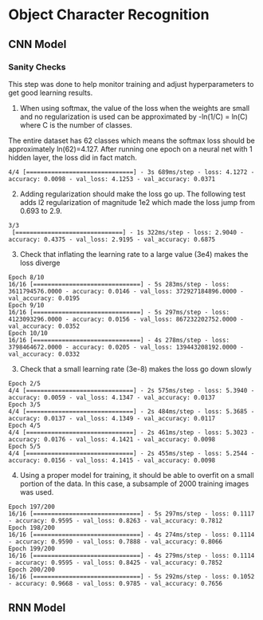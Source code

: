 # Object Character Recognition

## CNN Model

### Sanity Checks

This step was done to help monitor training and adjust hyperparameters to get good learning results.

1. When using softmax, the value of the loss when the weights are small and no regularization is used can be approximated by -ln(1/C) = ln(C) where C is the number of classes.

The entire dataset has 62 classes which means the softmax loss should be approximately ln(62)=4.127. After running one epoch on a neural net with 1 hidden layer, the loss did in fact match.
```
4/4 [==============================] - 3s 689ms/step - loss: 4.1272 - accuracy: 0.0098 - val_loss: 4.1253 - val_accuracy: 0.0371
```
2. Adding regularization should make the loss go up. The following test adds l2 regularization of magnitude 1e2 which made the loss jump from 0.693 to 2.9.
```
3/3
 [==============================] - 1s 322ms/step - loss: 2.9040 - accuracy: 0.4375 - val_loss: 2.9195 - val_accuracy: 0.6875
```
3. Check that inflating the learning rate to a large value (3e4) makes the loss diverge
```
Epoch 8/10
16/16 [==============================] - 5s 283ms/step - loss: 3611794576.0000 - accuracy: 0.0146 - val_loss: 372927184896.0000 - val_accuracy: 0.0195
Epoch 9/10
16/16 [==============================] - 5s 297ms/step - loss: 4123093296.0000 - accuracy: 0.0156 - val_loss: 867232202752.0000 - val_accuracy: 0.0352
Epoch 10/10
16/16 [==============================] - 4s 278ms/step - loss: 3798464672.0000 - accuracy: 0.0205 - val_loss: 139443208192.0000 - val_accuracy: 0.0332
```
3. Check that a small learning rate (3e-8) makes the loss go down slowly
```
Epoch 2/5
4/4 [==============================] - 2s 575ms/step - loss: 5.3940 - accuracy: 0.0059 - val_loss: 4.1347 - val_accuracy: 0.0137
Epoch 3/5
4/4 [==============================] - 2s 484ms/step - loss: 5.3685 - accuracy: 0.0137 - val_loss: 4.1349 - val_accuracy: 0.0117
Epoch 4/5
4/4 [==============================] - 2s 461ms/step - loss: 5.3023 - accuracy: 0.0176 - val_loss: 4.1421 - val_accuracy: 0.0098
Epoch 5/5
4/4 [==============================] - 2s 455ms/step - loss: 5.2544 - accuracy: 0.0156 - val_loss: 4.1415 - val_accuracy: 0.0098
```
4. Using a proper model for training, it should be able to overfit on a small portion of the data. In this case, a subsample of 2000 training images was used.
```
Epoch 197/200
16/16 [==============================] - 5s 297ms/step - loss: 0.1117 - accuracy: 0.9595 - val_loss: 0.8263 - val_accuracy: 0.7812
Epoch 198/200
16/16 [==============================] - 4s 274ms/step - loss: 0.1114 - accuracy: 0.9590 - val_loss: 0.7888 - val_accuracy: 0.8066
Epoch 199/200
16/16 [==============================] - 4s 279ms/step - loss: 0.1114 - accuracy: 0.9595 - val_loss: 0.8425 - val_accuracy: 0.7852
Epoch 200/200
16/16 [==============================] - 5s 292ms/step - loss: 0.1052 - accuracy: 0.9668 - val_loss: 0.9785 - val_accuracy: 0.7656
```

## RNN Model